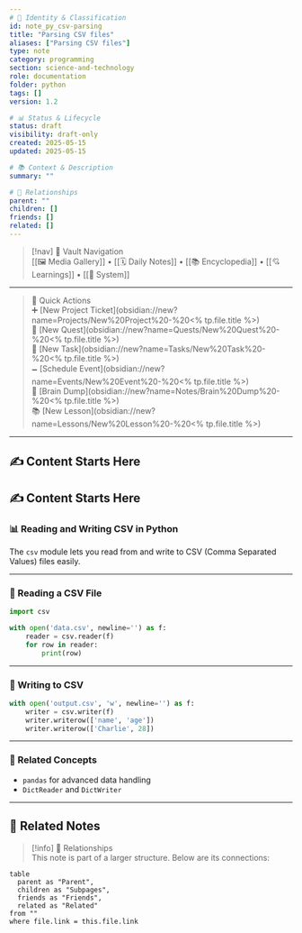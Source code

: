 ```yaml
---
# 📄 Identity & Classification
id: note_py_csv-parsing
title: "Parsing CSV files"
aliases: ["Parsing CSV files"]
type: note
category: programming
section: science-and-technology
role: documentation
folder: python
tags: []
version: 1.2

# 📊 Status & Lifecycle
status: draft
visibility: draft-only
created: 2025-05-15
updated: 2025-05-15

# 📚 Context & Description
summary: ""

# 🧱 Relationships
parent: ""
children: []
friends: []
related: []
---
```



> [!nav] 🧱 Vault Navigation  
> [[🖼 Media Gallery]] • [[🗓 Daily Notes]] • [[📚 Encyclopedia]] • [[💘 Learnings]] • [[🧠 System]]

---

> 🌛 Quick Actions  
> ➕ [New Project Ticket](obsidian://new?name=Projects/New%20Project%20-%20<% tp.file.title %>)  
> 🌹 [New Quest](obsidian://new?name=Quests/New%20Quest%20-%20<% tp.file.title %>)  
> 🎯 [New Task](obsidian://new?name=Tasks/New%20Task%20-%20<% tp.file.title %>)  
> 🗕 [Schedule Event](obsidian://new?name=Events/New%20Event%20-%20<% tp.file.title %>)  
> 📝 [Brain Dump](obsidian://new?name=Notes/Brain%20Dump%20-%20<% tp.file.title %>)  
> 📚 [New Lesson](obsidian://new?name=Lessons/New%20Lesson%20-%20<% tp.file.title %>)

---

## ✍️ Content Starts Here

## ✍️ Content Starts Here

### 📊 Reading and Writing CSV in Python

The `csv` module lets you read from and write to CSV (Comma Separated Values) files easily.

---

### 🧪 Reading a CSV File

```python
import csv

with open('data.csv', newline='') as f:
    reader = csv.reader(f)
    for row in reader:
        print(row)
```

---

### 🧾 Writing to CSV

```python
with open('output.csv', 'w', newline='') as f:
    writer = csv.writer(f)
    writer.writerow(['name', 'age'])
    writer.writerow(['Charlie', 28])
```

---

### 🔗 Related Concepts

- `pandas` for advanced data handling
- `DictReader` and `DictWriter`


---

## 🔗 Related Notes

> [!info] 🧠 Relationships  
> This note is part of a larger structure. Below are its connections:

```dataview
table
  parent as "Parent",
  children as "Subpages",
  friends as "Friends",
  related as "Related"
from ""
where file.link = this.file.link
```

